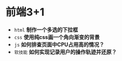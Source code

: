# 前端3+1
- `html` **制作一个多选的下拉框**
- `css` **使用纯css画一个角向渐变的背景**
- `js` **如何排查页面中CPU占用高的情况？**
- `软技能` **如何实现记录用户的操作轨迹并还原？**

